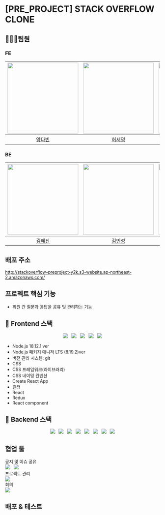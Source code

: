 # [PRE_PROJECT] STACK OVERFLOW CLONE

## 🧑‍🤝‍🧑팀원

### FE
|[<img src="https://user-images.githubusercontent.com/3222504/208596931-cd053077-414e-4f03-aa2b-e5aab0ae7ba6.jpg" width="230px;" alt="">](https://github.com/vinyangda)|[<img src="https://user-images.githubusercontent.com/3222504/208596851-7a973bb3-d1f9-4c0d-8d90-6461f90285a5.jpg" width="230px;" alt="">](https://github.com/ashleysyheo)|[<img src="https://user-images.githubusercontent.com/3222504/208596741-ccdd9f11-336a-462a-adee-22ce90bf77b5.jpeg" width="230px;" alt="">](https://github.com/jingoworld) |
|:---:|:---:|:---:|
|[양다빈](https://github.com/vinyangda)|[허서영](https://github.com/ashleysyheo)|[최진우](https://github.com/jingoworld)|
### BE
|[<img src="https://user-images.githubusercontent.com/3222504/208597601-8ebe734c-4f02-45cd-a7ae-eafcf18e2491.jpg" width="230px;" alt="">](https://github.com/hyejinme)|[<img src="https://user-images.githubusercontent.com/3222504/208598448-77005d6f-63b9-40c7-9f38-2ea51d5c7cdd.png" width="230px;" alt="">](https://github.com/kimmj13)|[<img src="https://user-images.githubusercontent.com/3222504/208600324-750b267f-a1fb-40c5-847e-38bcb7300f87.png" width="230px;" alt="">](https://github.com/Yujeu07) |
|:---:|:---:|:---:|
|[김혜진](https://github.com/hyejinme)|[김민정](https://github.com/kimmj13)|[유제웅](https://github.com/Yujeu07)|

## 배포 주소
http://stackoverflow-preproject-y2k.s3-website.ap-northeast-2.amazonaws.com/


## 프로젝트 핵심 기능
- 회원 간 질문과 응답을 공유 및 관리하는 기능

## 📌 Frontend 스택
<div align=center>
<img src="https://img.shields.io/badge/Node.js-339933?style=for-the-badge&logo=node.js&logoColor=white"> 
&nbsp; <img src="https://img.shields.io/badge/CSS-1572B6?style=for-the-badge&logo=css3&logoColor=white">
&nbsp; <img src="https://img.shields.io/badge/React-61DAFB?style=for-the-badge&logo=react&logoColor=white">
&nbsp; <img src="https://img.shields.io/badge/HTML-61DAFB?style=for-the-badge&logo=html5&logoColor=white">
&nbsp; <img src="https://img.shields.io/badge/Amazon%20S3-61DAFB?style=for-the-badge&logo=amazonS3&logoColor=white">
</div>

- Node.js 18.12.1 ver
- Node.js 패키지 매니저 LTS (8.19.2)ver
- 버전 관리 시스템: git
- CSS
- CSS 프레임워크(라이브러리)
- CSS 네이밍 컨벤션
- Create React App
- 린터
- React
- Redux
- React component 


## 📌 Backend 스택
<div align=center>
<img src="https://img.shields.io/badge/java-007396?style=for-the-badge&logo=java&logoColor=white"> &nbsp; <img src="https://img.shields.io/badge/springboot-6DB33F?style=for-the-badge&logo=springboot&logoColor=white">
&nbsp; <img src="https://img.shields.io/badge/Spring%20Data%20JPA-6DB33F?style=for-the-badge&logo=liquibase&logoColor=white">
&nbsp; <img src="https://img.shields.io/badge/spring%20security-6DB33F?style=for-the-badge&logo=springsecurity&logoColor=white">
&nbsp; <img src="https://img.shields.io/badge/gradle-02303A?style=for-the-badge&logo=gradle&logoColor=white">
&nbsp; <img src="https://img.shields.io/badge/MySQL-4479A1?style=for-the-badge&logo=mysql&logoColor=white">
&nbsp; <img src="https://img.shields.io/badge/Amazon%20EC2-FF9900?style=for-the-badge&logo=amazonEC2&logoColor=white">
&nbsp; <img src="https://img.shields.io/badge/Amazon%20RDS-527FFF?style=for-the-badge&logo=amazonRDS&logoColor=white">
</div>


## 협업 툴
공지 및 이슈 공유
<br>
<img src="https://img.shields.io/badge/Discord-5865F2?style=for-the-badge&logo=discord&logoColor=white"> &nbsp; <img src="https://img.shields.io/badge/Notion-000000?style=for-the-badge&logo=notion&logoColor=white">
<br>
프로젝트 관리
<br>
<img src="https://img.shields.io/badge/GitHub-181717?style=for-the-badge&logo=github&logoColor=white">
<br>
회의
<br>
<img src="https://img.shields.io/badge/Discord-5865F2?style=for-the-badge&logo=discord&logoColor=white">

## 배포 & 테스트



